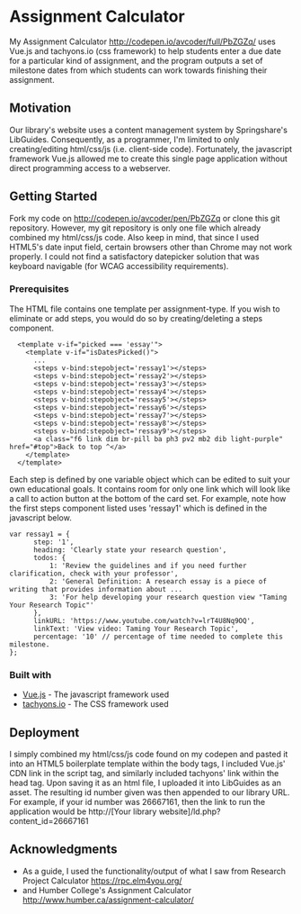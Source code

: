 # Assignment Calculator
My Assignment Calculator http://codepen.io/avcoder/full/PbZGZq/ uses Vue.js and tachyons.io (css framework) to help students enter a due date for a particular kind of assignment, and the program outputs a set of milestone dates from which students can work towards finishing their assignment.

## Motivation
Our library's website uses a content management system by Springshare's LibGuides.  Consequently, as a programmer, I'm limited to only creating/editing html/css/js (i.e. client-side code).  Fortunately, the javascript framework Vue.js allowed me to create this single page application without direct programming access to a webserver.

## Getting Started
Fork my code on http://codepen.io/avcoder/pen/PbZGZq  or clone this git repository.  However, my git repository is only one file which already combined my html/css/js code.  Also keep in mind, that since I used HTML5's date input field, certain browsers other than Chrome may not work properly.  I could not find a satisfactory datepicker solution that was keyboard navigable (for WCAG  accessibility requirements).

### Prerequisites
The HTML file contains one template per assignment-type.  If you wish to eliminate or add steps, you would do so by creating/deleting a steps component.
```
  <template v-if="picked === 'essay'">
    <template v-if="isDatesPicked()">
      ...
      <steps v-bind:stepobject='ressay1'></steps>
      <steps v-bind:stepobject='ressay2'></steps>
      <steps v-bind:stepobject='ressay3'></steps>
      <steps v-bind:stepobject='ressay4'></steps>
      <steps v-bind:stepobject='ressay5'></steps>
      <steps v-bind:stepobject='ressay6'></steps>
      <steps v-bind:stepobject='ressay7'></steps>
      <steps v-bind:stepobject='ressay8'></steps>
      <steps v-bind:stepobject='ressay9'></steps>
      <a class="f6 link dim br-pill ba ph3 pv2 mb2 dib light-purple" href="#top">Back to top ^</a>            
    </template>
  </template>
```

Each step is defined by one variable object which can be edited to suit your own educational goals.  It contains room for only one link which will look like a call to action button at the bottom of the card set.  For example, note how the first steps component listed uses 'ressay1' which is defined in the javascript below.

```
var ressay1 = {
      step: '1',
      heading: 'Clearly state your research question',
      todos: {  
          1: 'Review the guidelines and if you need further clarification, check with your professor',
          2: 'General Definition: A research essay is a piece of writing that provides information about ...
          3: 'For help developing your research question view "Taming Your Research Topic"'
      },
      linkURL: 'https://www.youtube.com/watch?v=lrT4U8Nq9OQ',
      linkText: 'View video: Taming Your Research Topic',
      percentage: '10' // percentage of time needed to complete this milestone.
};
```

### Built with
* [Vue.js](https://vuejs.org/) - The javascript framework used
* [tachyons.io](http://tachyons.io/) - The CSS framework used

## Deployment
I simply combined my html/css/js code found on my codepen and pasted it into an HTML5 boilerplate template within the body tags, I included Vue.js' CDN link in the script tag, and similarly included tachyons' link within the head tag. Upon saving it as an html file, I uploaded it into LibGuides as an asset.  The resulting id number given was then appended to our library URL.  For example, if your id number was 26667161, then the link to run the application would be  http://[Your library website]/ld.php?content_id=26667161

## Acknowledgments
* As a guide, I used the functionality/output of what I saw from Research Project Calculator https://rpc.elm4you.org/
* and Humber College's Assignment Calculator http://www.humber.ca/assignment-calculator/
